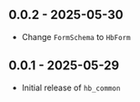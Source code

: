 ## 0.0.2 - 2025-05-30

* Change `FormSchema` to `HbForm`

## 0.0.1 - 2025-05-29

* Initial release of `hb_common`
